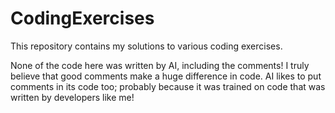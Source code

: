 # CodingExercises

This repository contains my solutions to various coding exercises.

None of the code here was written by AI, including the comments! I truly believe that good comments make a huge
difference in code.
AI likes to put comments in its code too; probably because it was trained on code that was written by developers like me! 